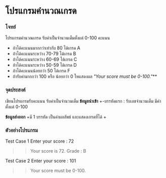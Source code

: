 # โปรแกรมคำนวณเกรด

### โจทย์ ###

โปรแกรมคำนวณเกรด รับค่าเป็นจำนวนเต็มตั้งแต่ 0-100 คะแนน 
+  ถ้าได้คะแนนมากกว่าเท่ากับ 80 ได้เกรด A
+  ถ้าได้คะแนนระหว่าง 70-79 ได้เกรด B
+ ถ้าได้คะแนนระหว่าง 60-69 ได้เกรด C
+  ถ้าได้คะแนนระหว่าง 50-59 ได้เกรด D
+  ถ้าได้คะแนนน้อยกว่า 50 ได้เกรด F
+  ถ้ารับค่ามากกว่า 100 หรือ น้อยกว่า 0 ใหแสดงผล _"Your score must be 0-100."_**

### จุดประสงค์ ###
เขียนโปรแกรมรับคะแนน รับค่าเป็นจำนวนเต็ม
**ข้อมูลนำเข้า**
+-บรรทัดแรก : รับเลขจำนวนเต็ม มีค่าตั้งแต่ 0-100

**ข้อมูลส่งออก**
+มี 1 บรรทัด เป็นค่าผลลัพธ์ และแสดงเกรดที่ได้ 
+
### ตัวอย่างโปรแกรม ###
Test Case 1
Enter your score : 72
>> Your score is 72. Grade : B

Test Case 2
Enter your score : 101
>> Your score must be 0-100.
